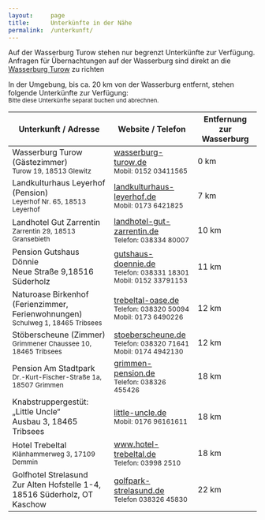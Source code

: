 ```yaml
---
layout:     page
title:      Unterkünfte in der Nähe
permalink:  /unterkunft/
---
```


<div class="c-alert">
    Auf der Wasserburg Turow stehen nur begrenzt Unterkünfte zur Verfügung. Anfragen für Übernachtungen auf der Wasserburg sind direkt an die <a href="http://wasserburg-turow.de">Wasserburg Turow</a> zu richten
</div>

In der Umgebung, bis ca. 20 km von der Wasserburg entfernt, stehen folgende Unterkünfte zur Verfügung:
<br><small>Bitte diese Unterkünfte separat buchen und abrechnen.</small>

<table class="c-table">
    <thead class="u-text-left">
        <tr>
            <th>Unterkunft / Adresse</th>
            <th>Website / Telefon</th>
            <th>Entfernung zur Wasserburg</th>
        </tr>
    </thead>
    <tbody>
        <tr>
            <td>
                Wasserburg Turow (Gästezimmer)
                <br><small>Turow 19, 18513 Glewitz</small>
            </td>
            <td>
                <a href="http://wasserburg-turow.de">wasserburg-turow.de</a>
                <br><small>Mobil: 0152 03411565</small>
            </td>
            <td>0 km</td>
        </tr>
        <tr>
            <td>
                Landkulturhaus Leyerhof (Pension)
                <br><small>Leyerhof Nr. 65, 18513 Leyerhof</small>
            </td>
            <td>
                <a href="http://www.landkulturhaus-leyerhof.de/uebernachtungen/index.html">landkulturhaus-leyerhof.de</a>
                <br><small>Mobil: 0173 6421825</small>
            </td>
            <td>7 km</td>
        </tr>
        <tr>
            <td>
                Landhotel Gut Zarrentin
                <br><small>Zarrentin 29, 18513 Gransebieth</small>
            </td>
            <td>
                <a href="http://landhotel-gut-zarrentin.de/zimmer.html">landhotel-gut-zarrentin.de</a>
                <br><small>Telefon: 038334 80007</small>
            </td>
            <td>10 km</td>
        </tr>
        <tr>
            <td>
                Pension Gutshaus Dönnie
                <br>Neue Straße 9,18516 Süderholz
            </td>
            <td>
                <a href="http://www.gutshaus-doennie.de/preise.html">gutshaus-doennie.de</a>
                <br><small>Telefon: 038331 18301
                <br>Mobil: 0152 33791153</small>
            </td>
            <td>11 km</td>
        </tr>
        <tr>
            <td>
                Naturoase Birkenhof (Ferienzimmer, Ferienwohnungen)
                <br><small>Schulweg 1, 18465 Tribsees</small>
            </td>
            <td>
                <a href="http://www.trebeltal-oase.de/#ange">trebeltal-oase.de</a>
                <br><small>Telefon: 038320 50094
                <br>Mobil: 0173 6490226</small>
            </td>
            <td>12 km</td>
        </tr>
        <tr>
            <td>
                Stöberscheune (Zimmer)
                <br><small>Grimmener Chaussee 10, 18465 Tribsees</small>
            </td>
            <td>
                <a href="http://www.stoeberscheune.de/zimmer.html">stoeberscheune.de</a>
                <br><small>Telefon: 038320 71641
                <br>Mobil: 0174 4942130</small>
            </td>
            <td>12 km</td>
        </tr>
        <tr>
            <td>
                Pension Am Stadtpark
                <br><small>Dr.-Kurt-Fischer-Straße 1a, 18507 Grimmen</small>
            </td>
            <td>
                <a href="http://www.grimmen-pension.de/2.html">grimmen-pension.de</a>
                <br><small>Telefon: 038326 455426</small>
            </td>
            <td>18 km</td>
        </tr>
        <tr>
            <td>
                Knabstruppergestüt: „Little Uncle“
                <br>Ausbau 3, 18465 Tribsees
            </td>
            <td>
                <a href="http://www.little-uncle.de/">little-uncle.de</a>
                <br><small>Mobil: 0176 96161611</small>
            </td>
            <td>18 km</td>
        </tr>
        <tr>
            <td>
                Hotel Trebeltal
                <br><small>Klänhammerweg 3, 17109 Demmin</small>
            </td>
            <td>
                <a href="https://www.hotel-trebeltal.de">www.hotel-trebeltal.de</a>
                <br><small>Telefon: 03998 2510</small>
            </td>
            <td>18 km</td>
        </tr>
        <tr>
            <td>
                Golfhotel Strelasund
                <br>Zur Alten Hofstelle 1-4, 18516 Süderholz, OT Kaschow
            </td>
            <td>
                <a href="http://golfpark-strelasund.de/golfhotel">golfpark-strelasund.de</a>
                <br><small>Telefon 038326 45830</small>
            </td>
            <td>22 km</td>
        </tr>
    </tbody>
</table>
